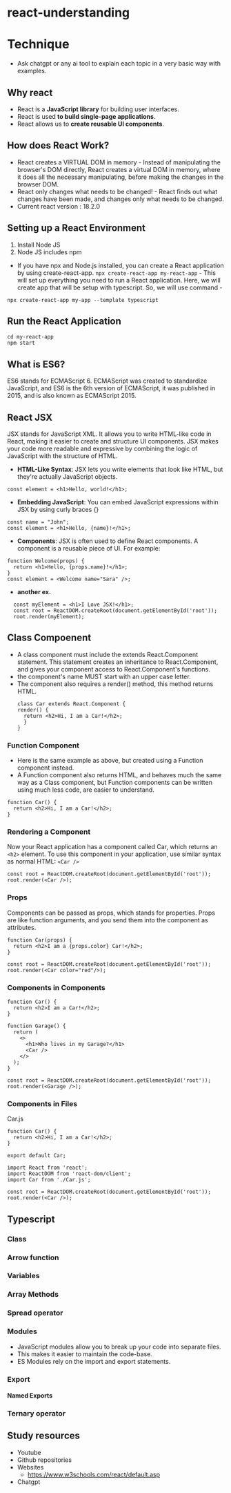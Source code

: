 # react-understanding

# Technique
* Ask chatgpt or any ai tool to explain each topic in a very basic way with examples.

## Why react
* React is a **JavaScript library** for building user interfaces.
* React is used **to build single-page applications**.
* React allows us to **create reusable UI components**.

## How does React Work?
* React creates a VIRTUAL DOM in memory - Instead of manipulating the browser's DOM directly, React creates a virtual DOM in memory, where it does all the necessary manipulating, before making the changes in the browser DOM.
* React only changes what needs to be changed! - React finds out what changes have been made, and changes only what needs to be changed.
* Current react version : 18.2.0

## Setting up a React Environment
1. Install Node JS
2. Node JS includes npm

* If you have npx and Node.js installed, you can create a React application by using create-react-app.
```npx create-react-app my-react-app``` - This will set up everything you need to run a React application.
Here, we will create app that will be setup with typescript. So, we will use command -
```
npx create-react-app my-app --template typescript
```

## Run the React Application
```
cd my-react-app
npm start
```
## What is ES6?
ES6 stands for ECMAScript 6.
ECMAScript was created to standardize JavaScript, and ES6 is the 6th version of ECMAScript, it was published in 2015, and is also known as ECMAScript 2015.

## React JSX
JSX stands for JavaScript XML.
It allows you to write HTML-like code in React, making it easier to create and structure UI components. JSX makes your code more readable and expressive by combining the logic of JavaScript with the structure of HTML.
* **HTML-Like Syntax**: JSX lets you write elements that look like HTML, but they're actually JavaScript objects.
```
const element = <h1>Hello, world!</h1>;
```

* **Embedding JavaScript**: You can embed JavaScript expressions within JSX by using curly braces {}
```
const name = "John";
const element = <h1>Hello, {name}!</h1>;
```

* **Components**: JSX is often used to define React components. A component is a reusable piece of UI. For example: 
```
function Welcome(props) {
  return <h1>Hello, {props.name}!</h1>;
}
const element = <Welcome name="Sara" />;
```

* **another ex.**
```
  const myElement = <h1>I Love JSX!</h1>;
  const root = ReactDOM.createRoot(document.getElementById('root'));
  root.render(myElement);
```

## Class Compoenent
* A class component must include the extends React.Component statement. This statement creates an inheritance to React.Component, and gives your component access to React.Component's functions.
* the component's name MUST start with an upper case letter.
* The component also requires a render() method, this method returns HTML.
  ```
  class Car extends React.Component {
  render() {
    return <h2>Hi, I am a Car!</h2>;
    }
  }
  ```

### Function Component
* Here is the same example as above, but created using a Function component instead.
* A Function component also returns HTML, and behaves much the same way as a Class component, but Function components can be written using much less code, are easier to understand.
```
function Car() {
  return <h2>Hi, I am a Car!</h2>;
}
```
### Rendering a Component
Now your React application has a component called Car, which returns an ```<h2>``` element.
To use this component in your application, use similar syntax as normal HTML: ```<Car />```
```
const root = ReactDOM.createRoot(document.getElementById('root'));
root.render(<Car />);
```

### Props
Components can be passed as props, which stands for properties.
Props are like function arguments, and you send them into the component as attributes.
```
function Car(props) {
  return <h2>I am a {props.color} Car!</h2>;
}

const root = ReactDOM.createRoot(document.getElementById('root'));
root.render(<Car color="red"/>);
```
### Components in Components
```
function Car() {
  return <h2>I am a Car!</h2>;
}

function Garage() {
  return (
    <>
      <h1>Who lives in my Garage?</h1>
      <Car />
    </>
  );
}

const root = ReactDOM.createRoot(document.getElementById('root'));
root.render(<Garage />);
```

### Components in Files
Car.js
```
function Car() {
  return <h2>Hi, I am a Car!</h2>;
}

export default Car;
```

```
import React from 'react';
import ReactDOM from 'react-dom/client';
import Car from './Car.js';

const root = ReactDOM.createRoot(document.getElementById('root'));
root.render(<Car />);
```


## Typescript
### Class
### Arrow function
### Variables
### Array Methods
### Spread operator
### Modules
  - JavaScript modules allow you to break up your code into separate files.
  - This makes it easier to maintain the code-base.
  - ES Modules rely on the import and export statements.
### Export
#### Named Exports
### Ternary operator






## Study resources
* Youtube
* Github repositories
* Websites
  - https://www.w3schools.com/react/default.asp
* Chatgpt
 
  
